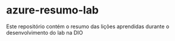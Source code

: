 # azure-resumo-lab
Este repositório contém o resumo das lições aprendidas durante o desenvolvimento do lab na DIO
